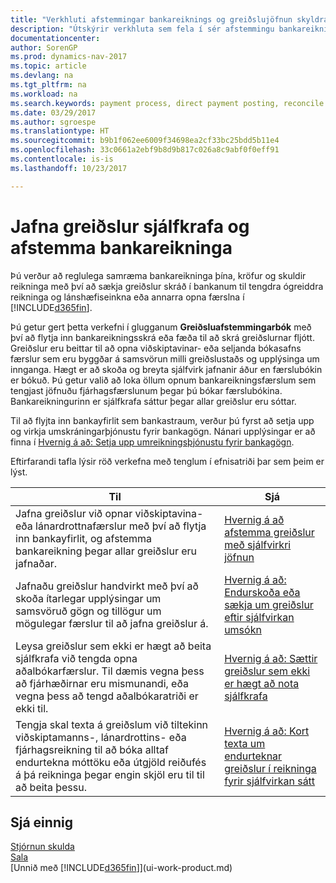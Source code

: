 ```yaml
---
title: "Verkhluti afstemmingar bankareiknings og greiðslujöfnun skyldra færslna"
description: "Útskýrir verkhluta sem fela í sér afstemmingu bankareikninga, krafna og skulda reikninga, bókanir inngreiðslna og útgjalda og sjálfvirka greiðslujöfnun."
documentationcenter: 
author: SorenGP
ms.prod: dynamics-nav-2017
ms.topic: article
ms.devlang: na
ms.tgt_pltfrm: na
ms.workload: na
ms.search.keywords: payment process, direct payment posting, reconcile payment, expenses, cash receipts
ms.date: 03/29/2017
ms.author: sgroespe
ms.translationtype: HT
ms.sourcegitcommit: b9b1f062ee6009f34698ea2cf33bc25bdd5b11e4
ms.openlocfilehash: 33c0661a2ebf9b8d9b817c026a8c9abf0f0eff91
ms.contentlocale: is-is
ms.lasthandoff: 10/23/2017

---
```

# <a name="applying-payments-automatically-and-reconciling-bank-accounts"></a>Jafna greiðslur sjálfkrafa og afstemma bankareikninga
Þú verður að reglulega samræma bankareikninga þína, kröfur og skuldir reikninga með því að sækja greiðslur skráð í bankanum til tengdra ógreiddra reikninga og lánshæfiseinkna eða annarra opna færslna í [!INCLUDE[d365fin](includes/d365fin_long_md.md)].  

Þú getur gert þetta verkefni í glugganum **Greiðsluafstemmingarbók** með því að flytja inn bankareikningsskrá eða fæða til að skrá greiðslurnar fljótt. Greiðslur eru beittar til að opna viðskiptavinar- eða seljanda bókasafns færslur sem eru byggðar á samsvörun milli greiðslustaðs og upplýsinga um innganga. Hægt er að skoða og breyta sjálfvirk jafnanir áður en færslubókin er bókuð. Þú getur valið að loka öllum opnum bankareikningsfærslum sem tengjast jöfnuðu fjárhagsfærslunum þegar þú bókar færslubókina. Bankareikningurinn er sjálfkrafa sáttur þegar allar greiðslur eru sóttar.  

Til að flyjta inn bankayfirlit sem bankastraum, verður þú fyrst að setja upp og virkja umskráningarþjónustu fyrir bankagögn. Nánari upplýsingar er að finna í [Hvernig á að: Setja upp umreikningsþjónustu fyrir bankagögn](bank-how-setup-bank-data-conversion-service.md).  

Eftirfarandi tafla lýsir röð verkefna með tenglum í efnisatriði þar sem þeim er lýst.  

| Til | Sjá |
| --- | --- |
| Jafna greiðslur við opnar viðskiptavina- eða lánardrottnafærslur með því að flytja inn bankayfirlit, og afstemma bankareikning þegar allar greiðslur eru jafnaðar. |[Hvernig á að afstemma greiðslur með sjálfvirkri jöfnun](receivables-how-reconcile-payments-auto-application.md) |
| Jafnaðu greiðslur handvirkt með því að skoða ítarlegar upplýsingar um samsvöruð gögn og tillögur um mögulegar færslur til að jafna greiðslur á. |[Hvernig á að: Endurskoða eða sækja um greiðslur eftir sjálfvirkan umsókn](receivables-how-review-apply-payments-auto-application.md) |
| Leysa greiðslur sem ekki er hægt að beita sjálfkrafa við tengda opna aðalbókarfærslur. Til dæmis vegna þess að fjárhæðirnar eru mismunandi, eða vegna þess að tengd aðalbókaratriði er ekki til. |[Hvernig á að: Sættir greiðslur sem ekki er hægt að nota sjálfkrafa](receivables-how-reconcile-payments-cannot-apply-auto.md) |
| Tengja skal texta á greiðslum við tiltekinn viðskiptamanns-, lánardrottins- eða fjárhagsreikning til að bóka alltaf endurtekna móttöku eða útgjöld reiðufés á þá reikninga þegar engin skjöl eru til til að beita þessu. |[Hvernig á að: Kort texta um endurteknar greiðslur í reikninga fyrir sjálfvirkan sátt](receivables-how-map-text-recurring-payments-accounts-auto-reconcilliation.md) |

## <a name="see-also"></a>Sjá einnig
[Stjórnun skulda](receivables-manage-receivables.md)  
[Sala](sales-manage-sales.md)  
[Unnið með [!INCLUDE[d365fin](includes/d365fin_md.md)]](ui-work-product.md)


